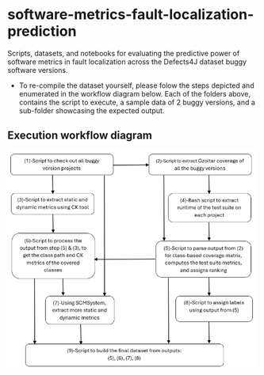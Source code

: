 # software-metrics-fault-localization-prediction
Scripts, datasets, and notebooks for evaluating the predictive power of software metrics in fault localization across the Defects4J dataset buggy software versions.

- To re-compile the dataset yourself, please folow the steps depicted and enumerated in the workflow diagram below. Each of the folders above, contains the script to execute, a sample data of 2 buggy versions, and a sub-folder showcasing the expected output. 

## Execution workflow diagram

<p align="center">
	<img src="../img/workflow_diagram.png" />
</p>

